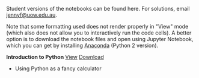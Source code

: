Student versions of the notebooks can be found here. For solutions, email jennyf@uow.edu.au.

Note that some formatting used does not render properly in "View" mode (which also does not allow you to interactively run the code cells). A better option is to download the notebook files and open using Jupyter Notebook, which you can get by installing [Anaconda](https://www.anaconda.com/download/) (Python 2 version). 

**Introduction to Python**   [View](http://nbviewer.jupyter.org/github/jennyfisher/computing-modelling-earthsci/blob/master/notebooks/Week2_Intro-to-Python.ipynb)   [Download](Week2_Intro-to-Python.ipynb) 
- Using Python as a fancy calculator




